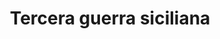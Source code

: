 ﻿---
title: "Tercera guerra siciliana"
permalink: periodes_23.html
layout: periode
dataInici: -315
dataFi: -307
sidebar: periodes
pares:
  - 20:
    title: "Guerras sicilianas"
    dataInici: "(-600)"
    dataFi: "(-265)"

fills:
  - 274:
    title: "Batalla de Hímera"
    dataInici: "(-311)"

  - 203:
    title: "Batalla de Túnez"
    dataInici: "(-310)"

  - 275:
    title: "Batalla de Túnez"
    dataInici: "(-307)"

jocsPrincipals:
jocsEscenaris:
jocsEpoca:
jocsEpocaEscenaris:
---
